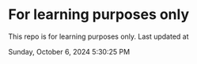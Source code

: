 # For learning purposes only
This repo is for learning purposes only.
Last updated at

Sunday, October 6, 2024 5:30:25 PM

